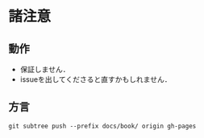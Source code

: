 # 諸注意

## 動作
- 保証しません．
- issueを出してくださると直すかもしれません．

## 方言
`git subtree push --prefix docs/book/ origin gh-pages`

